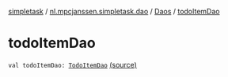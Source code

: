 [simpletask](../../index.md) / [nl.mpcjanssen.simpletask.dao](../index.md) / [Daos](index.md) / [todoItemDao](.)

# todoItemDao

`val todoItemDao: `[`TodoItemDao`](../../nl.mpcjanssen.simpletask.dao.gentodo/-todo-item-dao/index.md) [(source)](https://github.com/mpcjanssen/simpletask-android/blob/master/src/main/java/nl/mpcjanssen/simpletask/dao/Daos.kt#L22)